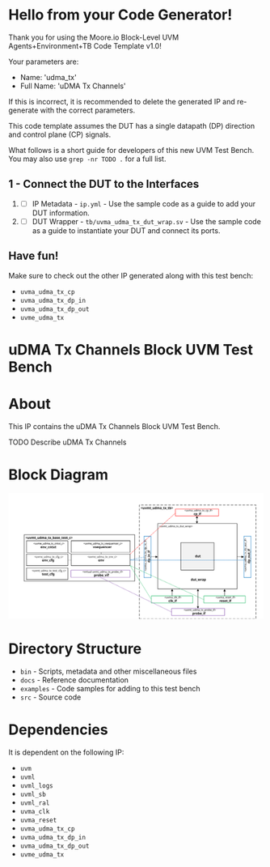 # Hello from your Code Generator!
Thank you for using the Moore.io Block-Level UVM Agents+Environment+TB Code Template v1.0!

Your parameters are:
* Name: 'udma_tx'
* Full Name: 'uDMA Tx Channels'

If this is incorrect, it is recommended to delete the generated IP and re-generate with the correct parameters.

This code template assumes the DUT has a single datapath (DP) direction and control plane (CP) signals.

What follows is a short guide for developers of this new UVM Test Bench.  You may also use `grep -nr TODO .` for a full list.

## 1 - Connect the DUT to the Interfaces
 1. - [ ] IP Metadata - `ip.yml` - Use the sample code as a guide to add your DUT information.
 1. - [ ] DUT Wrapper - `tb/uvma_udma_tx_dut_wrap.sv` - Use the sample code as a guide to instantiate your DUT and connect its ports.

## Have fun!
Make sure to check out the other IP generated along with this test bench:
* `uvma_udma_tx_cp`
* `uvma_udma_tx_dp_in`
* `uvma_udma_tx_dp_out`
* `uvme_udma_tx`




# uDMA Tx Channels Block UVM Test Bench


# About
This IP contains the uDMA Tx Channels Block UVM Test Bench.

TODO Describe uDMA Tx Channels


# Block Diagram
![alt text](./docs/tb_block_diagram.svg "uDMA Tx Channels Block UVM Test Bench Block Diagram")

# Directory Structure
* `bin` - Scripts, metadata and other miscellaneous files
* `docs` - Reference documentation
* `examples` - Code samples for adding to this test bench
* `src` - Source code


# Dependencies
It is dependent on the following IP:

* `uvm`
* `uvml`
* `uvml_logs`
* `uvml_sb`
* `uvml_ral`
* `uvma_clk`
* `uvma_reset`
* `uvma_udma_tx_cp`
* `uvma_udma_tx_dp_in`
* `uvma_udma_tx_dp_out`
* `uvme_udma_tx`
